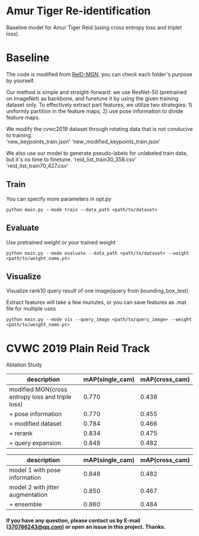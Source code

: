 # Amur Tiger Re-identification
Baseline model for Amur Tiger Reid (using cross entropy loss and triplet loss).

# Baseline
The code is modified from [ReID-MGN](https://github.com/GNAYUOHZ/ReID-MGN), you can check each folder's purpose by yourself.

Our method is simple and straight-forward: we use ResNet-50 (pretrained on ImageNet) as backbone, and funetune it by using the given training dataset only. To effectively extract part features, we utilize two strategies: 1) uniformly partition in the feature maps; 2) use pose information to divide feature maps.

We modify the cvwc2019 dataset through rotating data that is not conducive to training.  
'new_keypoints_train.json' 
'new_modified_keypoints_train.json'

We also use our model to generate pseudo-labels for unlabeled train data, but it`s no time to finetune.
'reid_list_train30_358.csv'
'reid_list_train70_427.csv'
## Train

You can specify more parameters in opt.py

```
python main.py --mode train --data_path <path/to/dataset> 
```

## Evaluate

Use pretrained weight or your trained weight

```
python main.py --mode evaluate --data_path <path/to/dataset> --weight <path/to/weight_name.pt> 
```

## Visualize

Visualize rank10 query result of one image(query from bounding_box_test)

Extract features will take a few munutes, or you can save features as .mat file for multiple uses

```
python main.py --mode vis --query_image <path/to/query_image> --weight <path/to/weight_name.pt> 
```

# CVWC 2019 Plain Reid Track
Ablation Study

| description                                               | mAP(single_cam) | mAP(cross_cam) |
| --------------------------------------------------------- | --------------- | -------------- |
| modified MGN(cross entropy loss and triple loss)          | 0.770           | 0.438          |
| + pose information                                        | 0.770           | 0.455          |
| + modified dataset                                        | 0.784           | 0.466          |
| + rerank                                                  | 0.834           | 0.475          |
| + query expansion                                         | 0.848           | 0.482          |


| description                                               | mAP(single_cam) | mAP(cross_cam) |
| --------------------------------------------------------- | --------------- | -------------- |
| model 1  with pose information                            | 0.848           | 0.482          |
| model 2  with jitter augmentation                         | 0.850           | 0.467          |
| + ensemble                                                | 0.860           | 0.484          |




#### If you have any question, please contact us by E-mail (370786243@qq.com) or open an issue in this project. Thanks.
